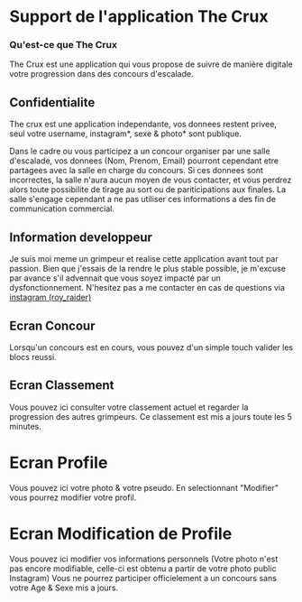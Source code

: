 # Support de l'application The Crux

### Qu'est-ce que The Crux

The Crux est une application qui vous propose de suivre de manière digitale votre progression dans des concours d'escalade.

## Confidentialite

The crux est une application independante, vos donnees restent privee, seul votre username, instagram*, sexe & photo* sont publique.

Dans le cadre ou vous participez a un concour organiser par une salle d'escalade, vos donnees (Nom, Prenom, Email) pourront cependant etre partagees avec la salle en charge du concours. Si ces donnees sont incorrectes, la salle n'aura aucun moyen de vous contacter, et vous perdrez alors toute possibilite de tirage au sort ou de pariticipations aux finales. La salle s'engage cependant a ne pas utiliser ces informations a des fin de communication commercial.

## Information developpeur

Je suis moi meme un grimpeur et realise cette application avant tout par passion. 
Bien que j'essais de la rendre le plus stable possible, je m'excuse par avance s'il advennait que vous soyez impacté par un dysfonctionnement. N'hesitez pas a me contacter en cas de questions via [instagram (roy_raider)](https://www.instagram.com/roy_raider/)

## Ecran Concour

Lorsqu'un concours est en cours, vous pouvez d'un simple touch valider les blocs reussi.

## Ecran Classement

Vous pouvez ici consulter votre classement actuel et regarder la progression des autres grimpeurs.
Ce classement est mis a jours toute les 5 minutes.

# Ecran Profile

Vous pouvez ici votre photo & votre pseudo. En selectionnant "Modifier" vous pourrez modifier votre profil.

# Ecran Modification de Profile

Vous pouvez ici modifier vos informations personnels (Votre photo n'est pas encore modifiable, celle-ci est obtenu a partir de votre photo public Instagram)
Vous ne pourrez participer officielement a un concours sans votre Age & Sexe mis a jours.
